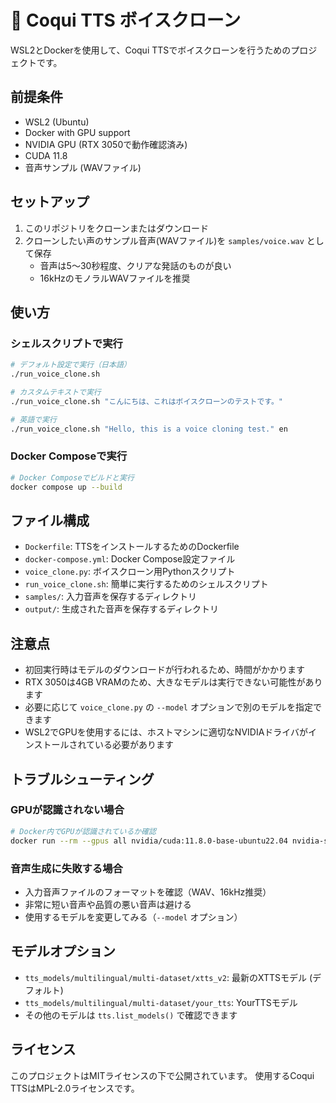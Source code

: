 # 🐸 Coqui TTS ボイスクローン

WSL2とDockerを使用して、Coqui TTSでボイスクローンを行うためのプロジェクトです。

## 前提条件

- WSL2 (Ubuntu)
- Docker with GPU support
- NVIDIA GPU (RTX 3050で動作確認済み)
- CUDA 11.8
- 音声サンプル (WAVファイル)

## セットアップ

1. このリポジトリをクローンまたはダウンロード
2. クローンしたい声のサンプル音声(WAVファイル)を `samples/voice.wav` として保存
   - 音声は5〜30秒程度、クリアな発話のものが良い
   - 16kHzのモノラルWAVファイルを推奨

## 使い方

### シェルスクリプトで実行

```bash
# デフォルト設定で実行（日本語）
./run_voice_clone.sh

# カスタムテキストで実行
./run_voice_clone.sh "こんにちは、これはボイスクローンのテストです。"

# 英語で実行
./run_voice_clone.sh "Hello, this is a voice cloning test." en
```

### Docker Composeで実行

```bash
# Docker Composeでビルドと実行
docker compose up --build
```

## ファイル構成

- `Dockerfile`: TTSをインストールするためのDockerfile
- `docker-compose.yml`: Docker Compose設定ファイル
- `voice_clone.py`: ボイスクローン用Pythonスクリプト
- `run_voice_clone.sh`: 簡単に実行するためのシェルスクリプト
- `samples/`: 入力音声を保存するディレクトリ
- `output/`: 生成された音声を保存するディレクトリ

## 注意点

- 初回実行時はモデルのダウンロードが行われるため、時間がかかります
- RTX 3050は4GB VRAMのため、大きなモデルは実行できない可能性があります
- 必要に応じて `voice_clone.py` の `--model` オプションで別のモデルを指定できます
- WSL2でGPUを使用するには、ホストマシンに適切なNVIDIAドライバがインストールされている必要があります

## トラブルシューティング

### GPUが認識されない場合

```bash
# Docker内でGPUが認識されているか確認
docker run --rm --gpus all nvidia/cuda:11.8.0-base-ubuntu22.04 nvidia-smi
```

### 音声生成に失敗する場合

- 入力音声ファイルのフォーマットを確認（WAV、16kHz推奨）
- 非常に短い音声や品質の悪い音声は避ける
- 使用するモデルを変更してみる（`--model` オプション）

## モデルオプション

- `tts_models/multilingual/multi-dataset/xtts_v2`: 最新のXTTSモデル (デフォルト)
- `tts_models/multilingual/multi-dataset/your_tts`: YourTTSモデル
- その他のモデルは `tts.list_models()` で確認できます

## ライセンス

このプロジェクトはMITライセンスの下で公開されています。
使用するCoqui TTSはMPL-2.0ライセンスです。 